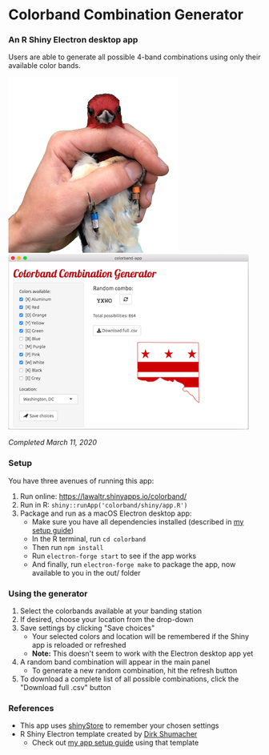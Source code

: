 # Colorband Combination Generator

### An R Shiny Electron desktop app

Users are able to generate all possible 4-band combinations using only their available color bands.

![rhwo](/images/rhwo_transparent.png) ![screenshot](/images/app_img_m.png)

*Completed March 11, 2020*

### Setup
You have three avenues of running this app: 

1. Run online: https://lawaltr.shinyapps.io/colorband/
2. Run in R: ```shiny::runApp('colorband/shiny/app.R')```
3. Package and run as a macOS Electron desktop app:
    - Make sure you have all dependencies installed (described in <a href="https://github.com/lawalter/r-shiny-electron-app">my setup guide</a>)
    - In the R terminal, run `cd colorband`
    - Then run `npm install`
    - Run `electron-forge start` to see if the app works
    - And finally, run `electron-forge make` to package the app, now available to you in the out/ folder

### Using the generator
1. Select the colorbands available at your banding station
2. If desired, choose your location from the drop-down
3. Save settings by clicking "Save choices"
    - Your selected colors and location will be remembered if the Shiny app is reloaded or refreshed
    - <b>Note:</b> This doesn't seem to work with the Electron desktop app yet
4. A random band combination will appear in the main panel
    - To generate a new random combination, hit the refresh button
5. To download a complete list of all possible combinations, click the "Download full .csv" button

### References
- This app uses <a href="https://github.com/trestletech/shinyStore">shinyStore</a> to remember your chosen settings
- R Shiny Electron template created by <a href="https://github.com/dirkschumacher/r-shiny-electron">Dirk Shumacher</a>
    - Check out <a href="https://github.com/lawalter/r-shiny-electron-app">my app setup guide</a> using that template
